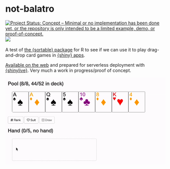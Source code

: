 
# not-balatro

<!-- badges: start -->
[![Project Status: Concept – Minimal or no implementation has been done yet, or the repository is only intended to be a limited example, demo, or proof-of-concept.](https://www.repostatus.org/badges/latest/concept.svg)](https://www.repostatus.org/#concept)
[![](https://img.shields.io/badge/Shiny-shinylive-447099?style=flat&labelColor=white&logo=Posit&logoColor=447099)](https://matt-dray.github.io/not-balatro/)
<!-- badges: end -->

A test of [the {sortable} package](https://rstudio.github.io/sortable/) for R to see if we can use it to play drag-and-drop card games in [{shiny} apps](https://shiny.posit.co/).

[Available on the web](https://matt-dray.github.io/not-balatro/) and prepared for serverless deployment with [{shinylive}](https://posit-dev.github.io/r-shinylive/). Very much a work in progress/proof of concept.

<img src='img/cards.gif' alt="Two rows of playing cards labelled 'pool' and 'hand'. Buttons are pressed to order the cards by suit and then by rank. Cards are dragged from the pool to the hand. An ace is dragged and the text updates from 'no hand' to 'high card'. Another ace and it changes to 'a pair'. A 'draw' button is pressed and two new cards are added to the pool. The pool is ordered again by rank. Then two queens are added to the hand and the text changes to 'two pair'.">
